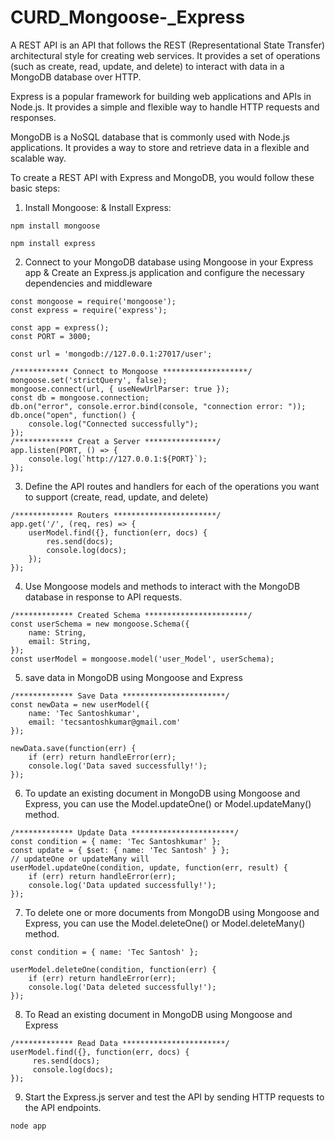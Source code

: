 # CURD_Mongoose-_Express

A REST API is an API that follows the REST (Representational State Transfer) architectural style for creating web services. It provides a set of operations (such as create, read, update, and delete) to interact with data in a MongoDB database over HTTP.

Express is a popular framework for building web applications and APIs in Node.js. It provides a simple and flexible way to handle HTTP requests and responses.

MongoDB is a NoSQL database that is commonly used with Node.js applications. It provides a way to store and retrieve data in a flexible and scalable way.

To create a REST API with Express and MongoDB, you would follow these basic steps:

1. Install Mongoose: & Install Express:
```
npm install mongoose 
```

``` 
npm install express
```
2. Connect to your MongoDB database using Mongoose in your Express app & Create an Express.js application and configure the necessary dependencies and middleware

```
const mongoose = require('mongoose');
const express = require('express');

const app = express();
const PORT = 3000;

const url = 'mongodb://127.0.0.1:27017/user';

/************ Connect to Mongoose *******************/
mongoose.set('strictQuery', false);
mongoose.connect(url, { useNewUrlParser: true });
const db = mongoose.connection;
db.on("error", console.error.bind(console, "connection error: "));
db.once("open", function() {
    console.log("Connected successfully");
});
/************* Creat a Server ****************/
app.listen(PORT, () => {
    console.log(`http://127.0.0.1:${PORT}`);
});
```
3. Define the API routes and handlers for each of the operations you want to support (create, read, update, and delete)
```
/************* Routers ***********************/
app.get('/', (req, res) => {
    userModel.find({}, function(err, docs) {
        res.send(docs);
        console.log(docs);
    });
});
```

4. Use Mongoose models and methods to interact with the MongoDB database in response to API requests.
```
/************* Created Schema ***********************/
const userSchema = new mongoose.Schema({
    name: String,
    email: String,
});
const userModel = mongoose.model('user_Model', userSchema);
```

5. save data in MongoDB using Mongoose and Express
```
/************* Save Data ***********************/
const newData = new userModel({
    name: 'Tec Santoshkumar',
    email: 'tecsantoshkumar@gmail.com'
});

newData.save(function(err) {
    if (err) return handleError(err);
    console.log('Data saved successfully!');
});
```

6. To update an existing document in MongoDB using Mongoose and Express, you can use the Model.updateOne() or Model.updateMany() method.
```
/************* Update Data ***********************/
const condition = { name: 'Tec Santoshkumar' };
const update = { $set: { name: 'Tec Santosh' } };
// updateOne or updateMany will
userModel.updateOne(condition, update, function(err, result) {
    if (err) return handleError(err);
    console.log('Data updated successfully!');
});
```

7. To delete one or more documents from MongoDB using Mongoose and Express, you can use the Model.deleteOne() or Model.deleteMany() method.
```
const condition = { name: 'Tec Santosh' };

userModel.deleteOne(condition, function(err) {
    if (err) return handleError(err);
    console.log('Data deleted successfully!');
});
```

8. To Read an existing document in MongoDB using Mongoose and Express
```
/************* Read Data ***********************/
userModel.find({}, function(err, docs) {
     res.send(docs);
     console.log(docs);
});
```
9. Start the Express.js server and test the API by sending HTTP requests to the API endpoints.
```
node app
```

